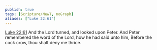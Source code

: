 ```yaml
---
publish: true
tags: [Scripture/NewT, noGraph]
aliases: ["Luke 22:61"]
---
```

[Luke 22:61](https://churchofjesuschrist.org/study/scriptures/nt/luke/22?lang=eng&id=p61#p61) And the Lord turned, and looked upon Peter. And Peter remembered the word of the Lord, how he had said unto him, Before the cock crow, thou shalt deny me thrice.
